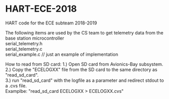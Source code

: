 # HART-ECE-2018
HART code for the ECE subteam 2018-2019

The following items are used by the CS team to get telemetry data from the base station microcontroller <br />
serial_telemetry.h <br />
serial_telemetry.c <br />
serial_example.c // just an example of implementation

How to read from SD card:
1.) Open SD card from Avionics-Bay subsystem.<br />
2.) Copy the "ECELOGXX" file from the SD card to the same directory as "read_sd_card". <br />
3.) run "read_sd_card" with the logfile as a parameter and redirect stdout to a .cvs file.  <br />
Examplbe: "read_sd_card ECELOGXX > ECELOGXX.cvs"
